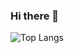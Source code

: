 ### Hi there 👋

![Top Langs](https://github-readme-stats.vercel.app/api/top-langs/?username=lilonghe&layout=compact&bg_color=00000000&text_color=949CA5)

